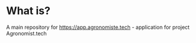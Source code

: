 # What is?

A main repository for https://app.agronomiste.tech - application for project Agronomist.tech